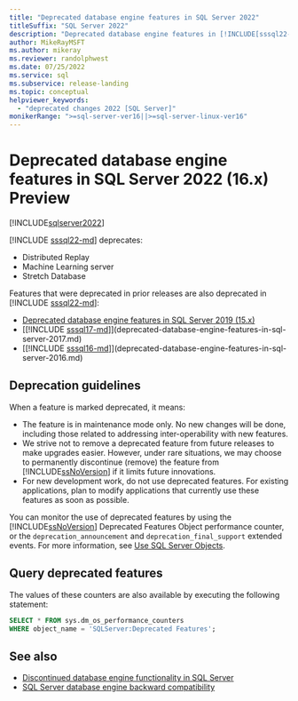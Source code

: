 ```yaml
---
title: "Deprecated database engine features in SQL Server 2022"
titleSuffix: "SQL Server 2022"
description: "Deprecated database engine features in [!INCLUDE[sssql22-md](../includes/sssql22-md.md)]"
author: MikeRayMSFT
ms.author: mikeray
ms.reviewer: randolphwest
ms.date: 07/25/2022
ms.service: sql
ms.subservice: release-landing
ms.topic: conceptual
helpviewer_keywords:
  - "deprecated changes 2022 [SQL Server]"
monikerRange: ">=sql-server-ver16||>=sql-server-linux-ver16"
---
```

# Deprecated database engine features in SQL Server 2022 (16.x) Preview

[!INCLUDE[sqlserver2022](../includes/applies-to-version/sqlserver2022.md)]

[!INCLUDE [sssql22-md](../includes/sssql22-md.md)] deprecates:

- Distributed Replay
- Machine Learning server
- Stretch Database

Features that were deprecated in prior releases are also deprecated in [!INCLUDE [sssql22-md](../includes/sssql22-md.md)]:

- [Deprecated database engine features in SQL Server 2019 (15.x)](deprecated-database-engine-features-in-sql-server-2019.md)
- [[!INCLUDE [sssql17-md](../includes/sssql17-md.md)]](deprecated-database-engine-features-in-sql-server-2017.md)
- [[!INCLUDE [sssql16-md](../includes/sssql16-md.md)]](deprecated-database-engine-features-in-sql-server-2016.md)

## Deprecation guidelines

When a feature is marked deprecated, it means:

- The feature is in maintenance mode only. No new changes will be done, including those related to addressing inter-operability with new features.
- We strive not to remove a deprecated feature from future releases to make upgrades easier. However, under rare situations, we may choose to permanently discontinue (remove) the feature from [!INCLUDE[ssNoVersion](../includes/ssnoversion-md.md)] if it limits future innovations.
- For new development work, do not use deprecated features. For existing applications, plan to modify applications that currently use these features as soon as possible.

You can monitor the use of deprecated features by using the [!INCLUDE[ssNoVersion](../includes/ssnoversion-md.md)] Deprecated Features Object performance counter, or the `deprecation_announcement`  and `deprecation_final_support` extended events. For more information, see [Use SQL Server Objects](../relational-databases/performance-monitor/use-sql-server-objects.md).

## Query deprecated features

The values of these counters are also available by executing the following statement:

```sql
SELECT * FROM sys.dm_os_performance_counters
WHERE object_name = 'SQLServer:Deprecated Features';
```

## See also

- [Discontinued database engine functionality in SQL Server](../database-engine/discontinued-database-engine-functionality-in-sql-server.md)
- [SQL Server database engine backward compatibility](./discontinued-database-engine-functionality-in-sql-server.md)
